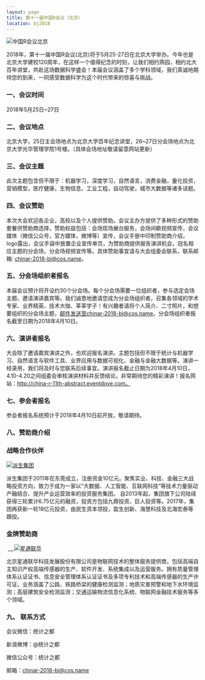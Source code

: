 ```yaml
---
layout: page
title: 第十一届中国R会议（北京）
location: bj2018
---
```


<!-- picture -->
<div class="row">
  <div class="col-md-10 col-md-offset-1 text-center">
    <img src="{{ '/img/logo_2018R.png' | prepend: site.baseurl }}" alt="中国R会议北京" class="img-responsive" />
  </div>
</div>


2018年，第十一届中国R会议(北京)将于5月25-27日在北京大学举办。今年也是北京大学建校120周年，在这样一个值得纪念的时刻，让我们相约燕园，相约北大百年讲堂，共赴这场数据科学盛会！本届会议涵盖了多个学科领域，我们真诚地期待您的到来，一同感受数据科学为这个时代带来的惊喜与挑战。


### 一、会议时间

2018年5月25日~27日

### 二、会议地点

北京大学，25日主会场地点为北京大学百年纪念讲堂，26~27日分会场地点为北京大学光华管理学院1号楼。（具体会场地址敬请留意网站更新）

### 三、会议主题

此次主题包含但不限于：机器学习，深度学习，自然语言，消费金融，量化投资，营销模型，医疗健康，生物信息，工业工程，自动驾驶，城市大数据等诸多话题。

### 四、会议赞助

本次大会欢迎各企业，高校以及个人提供赞助。会议主办方提供了多种形式的赞助套餐供赞助商选择，赞助权益包括：会场现场展台服务，会场间歇视频宣传，会议媒体（微信公众号，官方媒体，微博等）宣传，会议手册中印制赞助商介绍，logo露出，会议手袋中放置企业宣传单页，为赞助商提供报告演讲机会，冠名相应主题的分会场，分会场视频宣传等。具体赞助事宜请与大会组委会联系，联系邮箱: chinar-2018-bj@cos.name。

### 五、分会场组织者报名

本届会议预计将开设约30个分会场。每个分会场需要一位组织者，参与选定会场主题、邀请演讲嘉宾等。我们诚恳地邀请您成为分会场组织者，召集各领域的学术专家、业界精英、技术大咖、莘莘学子！有兴趣者请将个人简介、二寸照片，和想要组织的分会场主题，邮件发送至chinar-2018-bj@cos.name。分会场组织者报名截至日期为2018年4月10日。

### 六、演讲者报名

大会除了邀请嘉宾演讲之外，也欢迎报名演讲。主题包括但不限于统计与机器学习、自然语言与软件工具、业界应用与数据可视化、金融与金融大数据等。演讲一经录用，我们将及时与您联系后续事宜。演讲报名截止日期为2018年4月10日，4.10-4.20之间组委会审核演讲材料并反馈结论。非常期待您的精彩演讲！报名网站：http://china-r-11th-abstract.eventdove.com。

### 七、参会者报名

参会者报名系统预计于2018年4月10日前开放，敬请期待。

### 八、赞助商介绍

<h3 class ="text-center">战略合作伙伴</h3>

<div class="row">
  <div class="col-md-4 col-md-offset-3 text-center">
    <a href="https://www.tdw.cn/" title="派生集团" target="_blank">
      <img src="{{ '/img/logo_ptg.jpg' | prepend: site.qiniubaseurl }}" alt="派生集团" class="img-responsive center-block" />
    </a>
  </div>
 </div>
 
派生集团于2011年在东莞成立，注册资金10亿元。聚焦实业、科技、金融三大战略投资方向，致力于成为一家以“大数据、人工智能、互联网科技”等技术力量驱动产融结合、提升产业运营效率的投资服务集团。
自2013年起，集团旗下公司陆续获得三轮累计6.75亿元的融资，投资方包括九鼎投资、巨人投资等。2017年，集团再获新一轮18亿元投资，由民生资本领投，盈生创新、海慧科技及北海宏泰等跟投。

<h3 class ="text-center">金牌赞助商</h3>

<div class="row">
  <div class="col-md-4 col-md-offset-3 text-center">
   <a href="http://www.satcomiot.com/" title="星通联华" target="_blank">
    <img src="{{ '/img/xtlh.png' | prepend: site.baseurl }}" alt="星通联华" class="img-responsive" />
    </a>
  </div>
</div>

北京星通联华科技发展股份有限公司是物联网技术的整体服务提供商，包括高端自主知识产权高端传感器的生产、软件开发、系统集成以及运营服务。拥有质量管理体系认证证书、信息安全管理体系认证证书及多项专利技术和高端传感器的生产许可证，业务涵盖了公路、铁路桥梁的健康检测监测；地质灾害预警和地下水环境监测；高层建筑安全检测监测；交通运输物流信息化系统、物联网金融技术服务等多个领域。

### 九、 联系方式

会议微信：统计之都

新浪微博：@统计之都

微信公众号：统计之都

邮箱：chinar-2018-bj@cos.name
